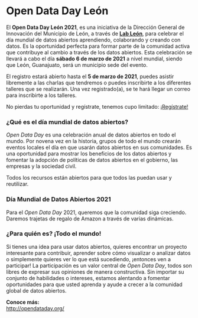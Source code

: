 # Open Data Day León

El **Open Data Day León 2021**, es una iniciativa de la Dirección General de Innovación del Municipio de León, a través de **[Lab León](https://www.facebook.com/lab.leon.DGI/)**, para celebrar el día mundial de datos abiertos aprendiendo, colaborando y creando con datos. Es la oportunidad perfecta para formar parte de la comunidad activa que contribuye al cambio a través de los datos abiertos. Esta celebración se llevará a cabo el día **sábado 6 de marzo de 2021** a nivel mundial, siendo que León, Guanajuato, será un municipio sede del evento.

El registro estará abierto hasta el **5 de marzo de 2021**, puedes asistir libremente a las charlas que tendremos o puedes inscribirte a los diferentes talleres que se realizarán. Una vez registrado(a), se te hará llegar un correo para inscribirte a los talleres.

No pierdas tu oportunidad y regístrate, tenemos cupo limitado: <a class="btn btn-primary btn-sm" href="https://lableon.github.io/open-data-day/registro">¡Regístrate!</a>

### ¿Qué es el día mundial de datos abiertos?
*Open Data Day* es una celebración anual de datos abiertos en todo el mundo. Por novena vez en la historia, grupos de todo el mundo crearán eventos locales el día en que usarán datos abiertos en sus comunidades. Es una oportunidad para mostrar los beneficios de los datos abiertos y fomentar la adopción de políticas de datos abiertos en el gobierno, las empresas y la sociedad civil.

Todos los recursos están abiertos para que todos las puedan usar y reutilizar.

### Día Mundial de Datos Abiertos 2021
Para el *Open Data Day* 2021, queremos que la comunidad siga creciendo. Daremos trajetas de regalo de Amazon a través de varias dinámicas.

### ¿Para quién es? ¡Todo el mundo!
Si tienes una idea para usar datos abiertos, quieres encontrar un proyecto interesante para contribuir, aprender sobre cómo visualizar o analizar datos o simplemente quieres ver lo que está sucediendo, ¡entonces ven a participar! La participación es un valor central de *Open Data Day*, todos son libres de expresar sus opiniones de manera constructiva. Sin importar su conjunto de habilidades o intereses, estamos alentando a fomentar oportunidades para que usted aprenda y ayude a crecer a la comunidad global de datos abiertos.


<strong>Conoce más:</strong><br />
<a href="http://opendataday.org/">http://opendataday.org/</a>
